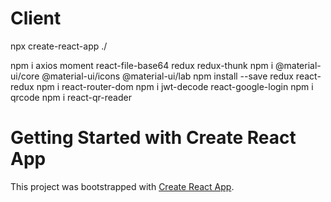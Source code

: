 # Client

npx create-react-app ./

npm i axios moment react-file-base64 redux redux-thunk
npm i @material-ui/core @material-ui/icons @material-ui/lab
npm install --save redux react-redux
npm i react-router-dom 
npm i jwt-decode react-google-login
npm i qrcode
npm i react-qr-reader

# Getting Started with Create React App

This project was bootstrapped with [Create React App](https://github.com/facebook/create-react-app).
